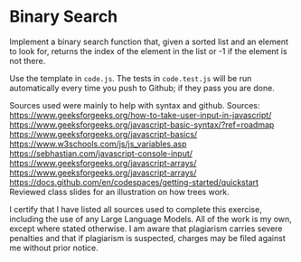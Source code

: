 # Binary Search

Implement a binary search function that, given a sorted list and an element to
look for, returns the index of the element in the list or -1 if the element is
not there.

Use the template in `code.js`. The tests in `code.test.js` will be run
automatically every time you push to Github; if they pass you are done.

Sources used were mainly to help with syntax and github.
Sources: 
https://www.geeksforgeeks.org/how-to-take-user-input-in-javascript/
https://www.geeksforgeeks.org/javascript-basic-syntax/?ref=roadmap
https://www.geeksforgeeks.org/javascript-basics/
https://www.w3schools.com/js/js_variables.asp
https://sebhastian.com/javascript-console-input/
https://www.geeksforgeeks.org/javascript-arrays/
https://www.geeksforgeeks.org/javascript-arrays/
https://docs.github.com/en/codespaces/getting-started/quickstart
Reviewed class slides for an illustration on how trees work. 


I certify that I have listed all sources used to complete this exercise, including the use of any Large Language Models. All of the work is my own, except where stated otherwise. I am aware that plagiarism carries severe penalties and that if plagiarism is suspected, charges may be filed against me without prior notice.
